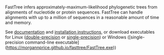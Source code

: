 FastTree infers approximately-maximum-likelihood phylogenetic trees from alignments of nucleotide or protein sequences. FastTree can handle alignments with up to a million of sequences in a reasonable amount of time and memory.

See [documentation](https://morgannprice.github.io/fasttree/)
and
[installation instructions](https://morgannprice.github.io/fasttree#install),
or download executables for
Linux ([double-precision](https://morgannprice.github.io/fasttree/FastTreeDbl)
or [single-precision](https://morgannprice.github.io/fasttree/FastTree))
or Windows
([single-precision command-line executable] (https://morgannprice.github.io/fasttree/FastTree.exe))
